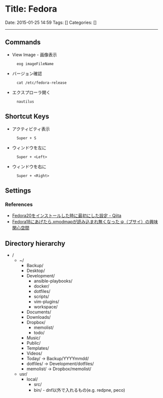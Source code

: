 # Title: Fedora

Date: 2015-01-25 14:59
Tags: []
Categories: []

<!-- toc -->

---

## Commands

- View Image - 画像表示

        eog imageFileName

- バージョン確認

        cat /etc/fedora-release

- エクスプローラ開く

        nautilus

## Shortcut Keys

- アクティビティ表示

        Super + S

- ウィンドウを左に

        Super + <Left>

- ウィンドウを右に

        Super + <Right>

## Settings

### References

- [Fedora20をインストールした時に最初にした設定 - Qiita](http://qiita.com/arai-wa/items/61b78796c133d0afca10)
- [Fedora18にあげたら.xmodmapが読み込まれ無くなった ψ（プサイ）の興味関心空間](http://ledyba.org/2013/03/31143117.php)

## Directory hierarchy

- /
    - ~/
        - Backup/
        - Desktop/
        - Development/
            - ansible-playbooks/
            - docker/
            - dotfiles/
            - scripts/
            - vim-plugins/
            - workspace/
        - Documents/
        - Downloads/
        - Dropbox/
            - memolist/
            - todo/
        - Music/
        - Public/
        - Templates/
        - Videos/
        - Today/ -> Backup/YYYYmmdd/
        - dotfiles/ -> Development/dotfiles/
        - memolist/ -> Dropbox/memolist/
    - usr/
        - local/
            - src/
            - bin/ - dnf以外で入れるもの(e.g. redpne, peco)

